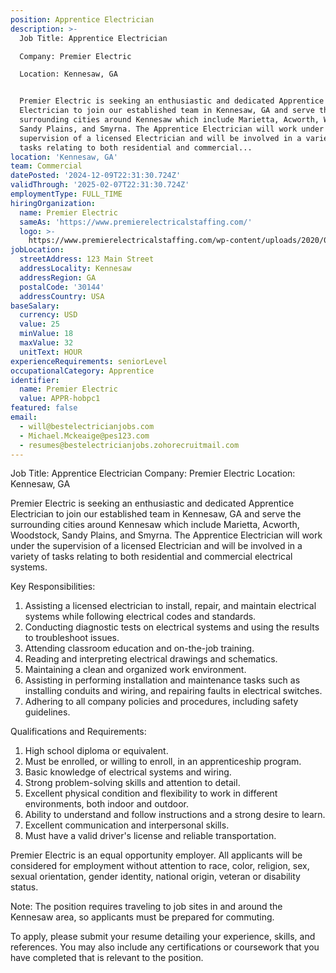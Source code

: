 ```yaml
---
position: Apprentice Electrician
description: >-
  Job Title: Apprentice Electrician

  Company: Premier Electric

  Location: Kennesaw, GA


  Premier Electric is seeking an enthusiastic and dedicated Apprentice
  Electrician to join our established team in Kennesaw, GA and serve the
  surrounding cities around Kennesaw which include Marietta, Acworth, Woodstock,
  Sandy Plains, and Smyrna. The Apprentice Electrician will work under the
  supervision of a licensed Electrician and will be involved in a variety of
  tasks relating to both residential and commercial...
location: 'Kennesaw, GA'
team: Commercial
datePosted: '2024-12-09T22:31:30.724Z'
validThrough: '2025-02-07T22:31:30.724Z'
employmentType: FULL_TIME
hiringOrganization:
  name: Premier Electric
  sameAs: 'https://www.premierelectricalstaffing.com/'
  logo: >-
    https://www.premierelectricalstaffing.com/wp-content/uploads/2020/05/Premier-Electrical-Staffing-logo.png
jobLocation:
  streetAddress: 123 Main Street
  addressLocality: Kennesaw
  addressRegion: GA
  postalCode: '30144'
  addressCountry: USA
baseSalary:
  currency: USD
  value: 25
  minValue: 18
  maxValue: 32
  unitText: HOUR
experienceRequirements: seniorLevel
occupationalCategory: Apprentice
identifier:
  name: Premier Electric
  value: APPR-hobpc1
featured: false
email:
  - will@bestelectricianjobs.com
  - Michael.Mckeaige@pes123.com
  - resumes@bestelectricianjobs.zohorecruitmail.com
---
```




Job Title: Apprentice Electrician
Company: Premier Electric
Location: Kennesaw, GA

Premier Electric is seeking an enthusiastic and dedicated Apprentice Electrician to join our established team in Kennesaw, GA and serve the surrounding cities around Kennesaw which include Marietta, Acworth, Woodstock, Sandy Plains, and Smyrna. The Apprentice Electrician will work under the supervision of a licensed Electrician and will be involved in a variety of tasks relating to both residential and commercial electrical systems.

Key Responsibilities:

1. Assisting a licensed electrician to install, repair, and maintain electrical systems while following electrical codes and standards.
2. Conducting diagnostic tests on electrical systems and using the results to troubleshoot issues.
3. Attending classroom education and on-the-job training.
4. Reading and interpreting electrical drawings and schematics.
5. Maintaining a clean and organized work environment.
6. Assisting in performing installation and maintenance tasks such as installing conduits and wiring, and repairing faults in electrical switches.
7. Adhering to all company policies and procedures, including safety guidelines.

Qualifications and Requirements:

1. High school diploma or equivalent.
2. Must be enrolled, or willing to enroll, in an apprenticeship program.
3. Basic knowledge of electrical systems and wiring.
4. Strong problem-solving skills and attention to detail.
5. Excellent physical condition and flexibility to work in different environments, both indoor and outdoor.
6. Ability to understand and follow instructions and a strong desire to learn.
7. Excellent communication and interpersonal skills.
8. Must have a valid driver's license and reliable transportation.

Premier Electric is an equal opportunity employer. All applicants will be considered for employment without attention to race, color, religion, sex, sexual orientation, gender identity, national origin, veteran or disability status.

Note: The position requires traveling to job sites in and around the Kennesaw area, so applicants must be prepared for commuting.
 
To apply, please submit your resume detailing your experience, skills, and references. You may also include any certifications or coursework that you have completed that is relevant to the position.